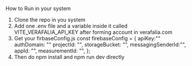 How to Run in your system 

  1) Clone the repo in you system
  2) Add one .env file and a  variable inside it called  VITE_VERAFALIA_API_KEY after forming account in verafalia.com
  3) Get your firbaseConfig.js 
const firebaseConfig = {
  apiKey:"" 
  authDomain: ""
  projectId: "",
  storageBucket: "",
  messagingSenderId:"",
  appId: "",
  measurementId: "",
};
 4) Then do npm install and npm run dev directly
    
   
